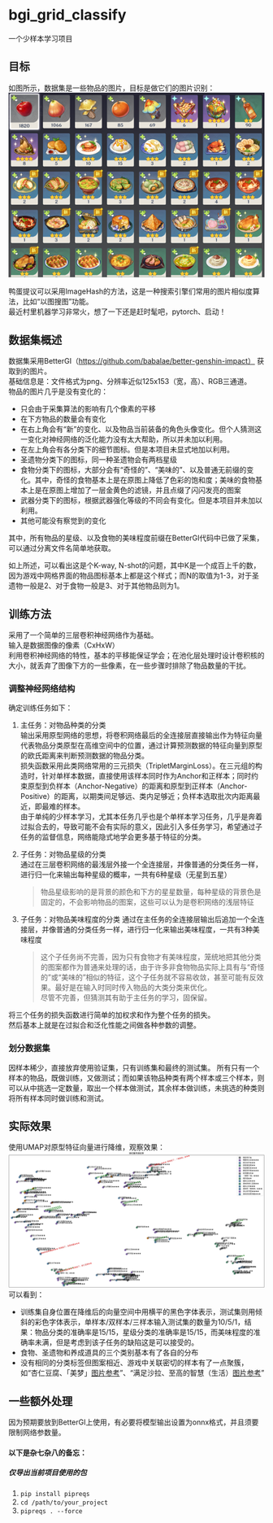 # bgi_grid_classify
一个少样本学习项目  

## 目标  
如图所示，数据集是一些物品的图片，目标是做它们的图片识别：  
![示例背包界面](docs/示例背包界面.png)  

鸭蛋提议可以采用ImageHash的方法，这是一种搜索引擎们常用的图片相似度算法，比如“以图搜图”功能。  
最近村里机器学习非常火，想了一下还是赶时髦吧，pytorch、启动！  

## 数据集概述
数据集采用BetterGI（https://github.com/babalae/better-genshin-impact） 获取到的图片。  
基础信息是：文件格式为png、分辨率近似125x153（宽，高）、RGB三通道。  
物品的图片几乎是没有变化的：
* 只会由于采集算法的影响有几个像素的平移
* 在下方物品的数量会有变化
* 在右上角会有“新”的变化、以及物品当前装备的角色头像变化。但个人猜测这一变化对神经网络的泛化能力没有太大帮助，所以并未加以利用。
* 在左上角会有各分类下的细节图标。但是本项目未显式地加以利用。
* 圣遗物分类下的图标，同一种圣遗物会有两档星级
* 食物分类下的图标，大部分会有“奇怪的”、“美味的”、以及普通无前缀的变化。其中，奇怪的食物基本上是在原图上降低了色彩的饱和度；美味的食物基本上是在原图上增加了一层金黄色的滤镜，并且点缀了闪闪发亮的图案
* 武器分类下的图标，根据武器强化等级的不同会有变化。但是本项目并未加以利用。
* 其他可能没有察觉到的变化
  
其中，所有物品的星级、以及食物的美味程度前缀在BetterGI代码中已做了采集，可以通过分离文件名简单地获取。  

如上所述，可以看出这是个K-way, N-shot的问题，其中K是一个成百上千的数，因为游戏中网格界面的物品图标基本上都是这个样式；而N的取值为1-3，对于圣遗物一般是2、对于食物一般是3、对于其他物品则为1。

## 训练方法
采用了一个简单的三层卷积神经网络作为基础。  
输入是数据图像的像素（CxHxW）  
利用卷积神经网络的特性，基本的平移能保证学会；在池化层处理时设计卷积核的大小，就丢弃了图像下方的一些像素，在一些步骤时排除了物品数量的干扰。  

### 调整神经网络结构
确定训练任务如下：  
1. 主任务：对物品种类的分类  
输出采用原型网络的思想，将卷积网络最后的全连接层直接输出作为特征向量代表物品分类原型在高维空间中的位置，通过计算预测数据的特征向量到原型的欧氏距离来判断预测数据的物品分类。  
损失函数采用此类网络常用的三元损失（TripletMarginLoss）。在三元组的构造时，针对单样本数据，直接使用该样本同时作为Anchor和正样本；同时约束原型到负样本（Anchor-Negative）的距离和原型到正样本（Anchor-Positive）的距离，以期类间足够远、类内足够近；负样本选取批次内距离最近，即最难的样本。  
由于单纯的少样本学习，尤其本任务几乎也是个单样本学习任务，几乎是奔着过拟合去的，导致可能不会有实际的意义，因此引入多任务学习，希望通过子任务的监督信息，网络能隐式地学会更多基于特征的分类。
2. 子任务：对物品星级的分类  
通过在三层卷积网络的最浅层外接一个全连接层，并像普通的分类任务一样，进行归一化来输出每种星级的概率，一共有6种星级（无星到五星）  
	
	> 物品星级影响的是背景的颜色和下方的星星数量，每种星级的背景色是固定的，不会影响物品的图案，这些可以认为是卷积网络的浅层特征
3. 子任务：对物品美味程度的分类
通过在主任务的全连接层输出后追加一个全连接层，并像普通的分类任务一样，进行归一化来输出美味程度，一共有3种美味程度  
	> 这个子任务尚不完善，因为只有食物才有美味程度，笼统地把其他分类的图案都作为普通来处理的话，由于许多非食物物品实际上具有与“奇怪的”或“美味的”相似的特征，这个子任务就不容易收敛，甚至可能有反效果。最好是在输入时同时传入物品的大类分类来优化。  
	> 尽管不完善，但猜测其有助于主任务的学习，固保留。

将三个任务的损失函数进行简单的加权求和作为整个任务的损失。  
然后基本上就是在过拟合和泛化性能之间做各种参数的调整。

### 划分数据集
因样本稀少，直接放弃使用验证集，只有训练集和最终的测试集。
所有只有一个样本的物品，既做训练，又做测试；而如果该物品种类有两个样本或三个样本，则可以从中挑选一定数量，取出一个样本做测试，其余样本做训练，未挑选的种类则将所有样本同时做训练和测试。

## 实际效果
使用UMAP对原型特征向量进行降维，观察效果：
![测试集预测结果](docs/测试集预测结果.png)  
可以看到：
* 训练集自身位置在降维后的向量空间中用横平的黑色字体表示，测试集则用倾斜的彩色字体表示，单样本/双样本/三样本输入测试集的数量为10/5/1，结果：物品分类的准确率是15/15，星级分类的准确率是15/15，而美味程度的准确率未满，但是考虑到该子任务的缺陷这是可以接受的。
* 食物、圣遗物和养成道具的三个类别基本有了各自的分布
* 没有相同的分类标签但图案相近、游戏中关联密切的样本有了一点聚簇，如“杏仁豆腐、「美梦」[图片参考](https://wiki.biligame.com/ys/%E6%9D%8F%E4%BB%81%E8%B1%86%E8%85%90)”、“满足沙拉、至高的智慧（生活）[图片参考](https://wiki.biligame.com/ys/%E6%BB%A1%E8%B6%B3%E6%B2%99%E6%8B%89)”


## 一些额外处理
因为预期要放到BetterGI上使用，有必要将模型输出设置为onnx格式，并且须要限制网络参数量。


#### 以下是杂七杂八的备忘：
##### 仅导出当前项目使用的包
1. `pip install pipreqs`  
2. `cd /path/to/your_project`  
3. `pipreqs . --force`